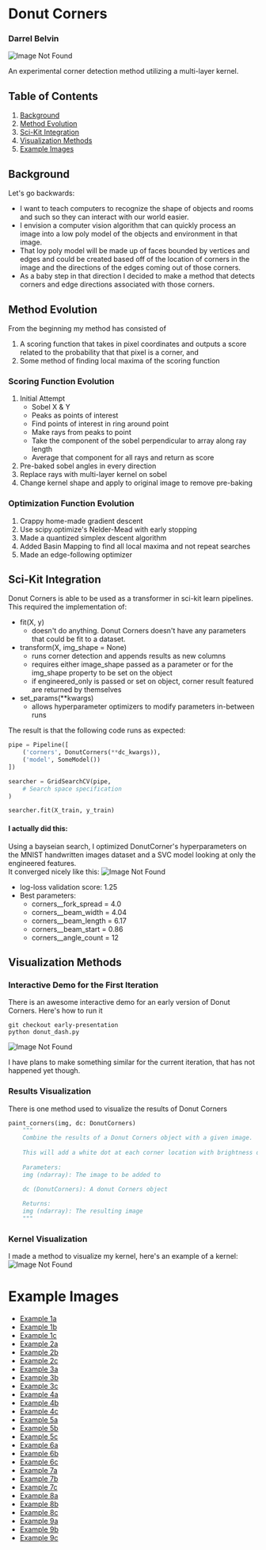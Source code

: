 # Donut Corners
### Darrel Belvin

![Image Not Found](./figures/try1_all.png "Results Example")

An experimental corner detection method utilizing a multi-layer kernel.

## Table of Contents
1. [Background](#Background)
1. [Method Evolution](#MethodEvolution)
1. [Sci-Kit Integration](#Sci-KitIntegration)
1. [Visualization Methods](#VisualizationMethods)
1. [Example Images](#ExampleImages)

## Background
Let's go backwards:
- I want to teach computers to recognize the shape of objects and rooms and such so they can interact with our world easier.
- I envision a computer vision algorithm that can quickly process an image into a low poly model of the objects and environment in that image.
- That loy poly model will be made up of faces bounded by vertices and edges and could be created based off of the location of corners in the image and the directions of the edges coming out of those corners.
- As a baby step in that direction I decided to make a method that detects corners and edge directions associated with those corners.

## Method Evolution
From the beginning my method has consisted of
1. A scoring function that takes in pixel coordinates and outputs a score related to the probability that that pixel is a corner, and
2. Some method of finding local maxima of the scoring function

### Scoring Function Evolution
1. Initial Attempt
    - Sobel X & Y
    - Peaks as points of interest
    - Find points of interest in ring around point
    - Make rays from peaks to point
    - Take the component of the sobel perpendicular to array along ray length
    - Average that component for all rays and return as score
2. Pre-baked sobel angles in every direction
3. Replace rays with multi-layer kernel on sobel
4. Change kernel shape and apply to original image to remove pre-baking

### Optimization Function Evolution
1. Crappy home-made gradient descent
2. Use scipy.optimize's Nelder-Mead with early stopping
3. Made a quantized simplex descent algorithm
4. Added Basin Mapping to find all local maxima and not repeat searches
5. Made an edge-following optimizer

## Sci-Kit Integration

Donut Corners is able to be used as a transformer in sci-kit learn pipelines. This required the implementation of:
- fit(X, y)
    - doesn't do anything. Donut Corners doesn't have any parameters that could be fit to a dataset.
- transform(X, img_shape = None)
    - runs corner detection and appends results as new columns
    - requires either image_shape passed as a parameter or for the img_shape property to be set on the object
    - if engineered_only is passed or set on object, corner result featured are returned by themselves
- set_params(**kwargs)
    - allows hyperparameter optimizers to modify parameters in-between runs

The result is that the following code runs as expected:
```py
pipe = Pipeline([
    ('corners', DonutCorners(**dc_kwargs)),
    ('model', SomeModel())
])

searcher = GridSearchCV(pipe,
    # Search space specification 
)

searcher.fit(X_train, y_train)
```

#### I actually did this:
Using a bayseian search, I optimized DonutCorner's hyperparameters on the MNIST handwritten images dataset and a SVC model looking at only the engineered features.<br>
It converged nicely like this:
![Image Not Found](figures/MNIST_convergence.png)

- log-loss validation score: 1.25
- Best parameters:
    - corners__fork_spread = 4.0
    - corners__beam_width = 4.04
    - corners__beam_length = 6.17
    - corners__beam_start = 0.86
    - corners__angle_count = 12

## Visualization Methods

### Interactive Demo for the First Iteration
There is an awesome interactive demo for an early version of Donut Corners. Here's how to run it
```
git checkout early-presentation
python donut_dash.py
```
![Image Not Found](./figures/donut_dash.png "Interactive Visualization")

I have plans to make something similar for the current iteration, that has not happened yet though.

### Results Visualization

There is one method used to visualize the results of Donut Corners
```py
paint_corners(img, dc: DonutCorners)
    """
    Combine the results of a Donut Corners object with a given image. 
  
    This will add a white dot at each corner location with brightness dependant on the corner score and green lines along the top rays with brightness dependant on the ray score.
  
    Parameters: 
    img (ndarray): The image to be added to

    dc (DonutCorners): A donut Corners object
  
    Returns: 
    img (ndarray): The resulting image
    """
```

### Kernel Visualization
I made a method to visualize my kernel, here's an example of a kernel:
![Image Not Found](./figures/kernel_1.png "Results Example")

# Example Images
- [Example 1a](https://raw.githubusercontent.com/darrelbelvin/donut-corners/forked_beam/figures/bldg-1_all.png)
- [Example 1b](https://raw.githubusercontent.com/darrelbelvin/donut-corners/forked_beam/figures/bldg-1_scores_corners.png)
- [Example 1c](https://raw.githubusercontent.com/darrelbelvin/donut-corners/forked_beam/figures/bldg-1_scores_only.png)
- [Example 2a](https://raw.githubusercontent.com/darrelbelvin/donut-corners/forked_beam/figures/bldg-2_all.png)
- [Example 2b](https://raw.githubusercontent.com/darrelbelvin/donut-corners/forked_beam/figures/bldg-2_scores_corners.png)
- [Example 2c](https://raw.githubusercontent.com/darrelbelvin/donut-corners/forked_beam/figures/bldg-2_scores_only.png)
- [Example 3a](https://raw.githubusercontent.com/darrelbelvin/donut-corners/forked_beam/figures/bldg-3_all.png)
- [Example 3b](https://raw.githubusercontent.com/darrelbelvin/donut-corners/forked_beam/figures/bldg-3_scores_corners.png)
- [Example 3c](https://raw.githubusercontent.com/darrelbelvin/donut-corners/forked_beam/figures/bldg-3_scores_only.png)
- [Example 4a](https://raw.githubusercontent.com/darrelbelvin/donut-corners/forked_beam/figures/bldg-4_all.png)
- [Example 4b](https://raw.githubusercontent.com/darrelbelvin/donut-corners/forked_beam/figures/bldg-4_scores_corners.png)
- [Example 4c](https://raw.githubusercontent.com/darrelbelvin/donut-corners/forked_beam/figures/bldg-4_scores_only.png)
- [Example 5a](https://raw.githubusercontent.com/darrelbelvin/donut-corners/forked_beam/figures/bldg-5_all.png)
- [Example 5b](https://raw.githubusercontent.com/darrelbelvin/donut-corners/forked_beam/figures/bldg-5_scores_corners.png)
- [Example 5c](https://raw.githubusercontent.com/darrelbelvin/donut-corners/forked_beam/figures/bldg-5_scores_only.png)
- [Example 6a](https://raw.githubusercontent.com/darrelbelvin/donut-corners/forked_beam/figures/bldg-6_all.png)
- [Example 6b](https://raw.githubusercontent.com/darrelbelvin/donut-corners/forked_beam/figures/bldg-6_scores_corners.png)
- [Example 6c](https://raw.githubusercontent.com/darrelbelvin/donut-corners/forked_beam/figures/bldg-6_scores_only.png)
- [Example 7a](https://raw.githubusercontent.com/darrelbelvin/donut-corners/forked_beam/figures/bldg-7_all.png)
- [Example 7b](https://raw.githubusercontent.com/darrelbelvin/donut-corners/forked_beam/figures/bldg-7_scores_corners.png)
- [Example 7c](https://raw.githubusercontent.com/darrelbelvin/donut-corners/forked_beam/figures/bldg-7_scores_only.png)
- [Example 8a](https://raw.githubusercontent.com/darrelbelvin/donut-corners/forked_beam/figures/bldg-8_all.png)
- [Example 8b](https://raw.githubusercontent.com/darrelbelvin/donut-corners/forked_beam/figures/bldg-8_scores_corners.png)
- [Example 8c](https://raw.githubusercontent.com/darrelbelvin/donut-corners/forked_beam/figures/bldg-8_scores_only.png)
- [Example 9a](https://raw.githubusercontent.com/darrelbelvin/donut-corners/forked_beam/figures/bldg-9_all.png)
- [Example 9b](https://raw.githubusercontent.com/darrelbelvin/donut-corners/forked_beam/figures/bldg-9_scores_corners.png)
- [Example 9c](https://raw.githubusercontent.com/darrelbelvin/donut-corners/forked_beam/figures/bldg-9_scores_only.png)